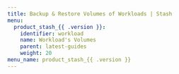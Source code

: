 ```yaml
---
title: Backup & Restore Volumes of Workloads | Stash
menu:
  product_stash_{{ .version }}:
    identifier: workload
    name: Workload's Volumes
    parent: latest-guides
    weight: 20
menu_name: product_stash_{{ .version }}
---
```

